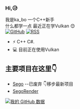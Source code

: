 ### Hi,😥
我是ka_bo 一个C++新手  
什么都学一点 最近正在学Vulkan 😊  
[![GitHub](https://img.shields.io/badge/dynamic/json?logo=github&label=GitHub&labelColor=495867&color=495867&query=%24.data.totalSubs&url=https%3A%2F%2Fapi.spencerwoo.com%2Fsubstats%2F%3Fsource%3Dgithub%26queryKey%3Dhayschan&style=flat-square)](https://github.com/kabosusang)
[![RSS](https://img.shields.io/badge/dynamic/json?logo=rss&logoColor=white&label=RSS&labelColor=95B8D1&color=95B8D1&query=%24.data.totalSubs&url=https%3A%2F%2Fapi.spencerwoo.com%2Fsubstats%2F%3Fsource%3Dfeedly%257Cinoreader%257CfeedsPub%26queryKey%3Dhttps://haysc.tech/feed.xml&style=flat-square)](https://github.com/kabosusang)

- ⚡ C++ C#.
- 💻 目前正在使用Vulkan
## 主要项目在这里👇
- [Sego](https://github.com/kabosusang/Sego) --已废弃 👇移步最新项目
- [SegoRender](https://github.com/kabosusang/SegoRender) 

[![我的 GitHub 数据](https://github-readme-stats.vercel.app/api?username=kabosusang)]()
